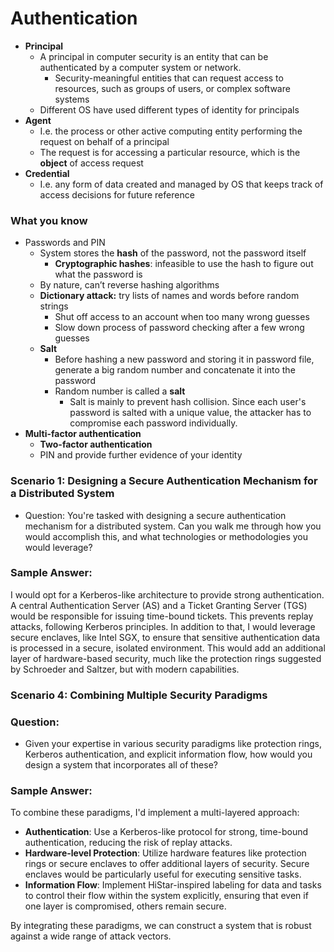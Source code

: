 # Authentication

* **Principal**
    * A principal in computer security is an entity that can be authenticated by a computer system or network.
      * Security-meaningful entities that can request access to resources, such as groups of users, or complex software systems
    * Different OS have used different types of identity for principals
* **Agent**
    * I.e. the process or other active computing entity performing the request on behalf of a principal
    * The request is for accessing a particular resource, which is the **object** of access request
* **Credential**
    * I.e. any form of data created and managed by OS that keeps track of access decisions for future reference

### What you know

* Passwords and PIN
    * System stores the **hash** of the password, not the password itself
        * **Cryptographic hashes**: infeasible to use the hash to figure out what the password is
    * By nature, can’t reverse hashing algorithms
    * **Dictionary attack:** try lists of names and words before random strings
        * Shut off access to an account when too many wrong guesses
        * Slow down process of password checking after a few wrong guesses
    * **Salt**
        * Before hashing a new password and storing it in password file, generate a big random number and concatenate it into the password
        * Random number is called a **salt**
          * Salt is mainly to prevent hash collision. Since each user's password is salted with a unique value, the attacker has to compromise each password individually.
* **Multi-factor authentication**
    * **Two-factor authentication**
    * PIN and provide further evidence of your identity


### Scenario 1: Designing a Secure Authentication Mechanism for a Distributed System

* Question:
You're tasked with designing a secure authentication mechanism for a distributed system. Can you walk me through how you would accomplish this, and what technologies or methodologies you would leverage?

### Sample Answer:

I would opt for a Kerberos-like architecture to provide strong authentication. A central Authentication Server (AS) and a Ticket Granting Server (TGS) would be responsible for issuing time-bound tickets. This prevents replay attacks, following Kerberos principles. In addition to that, I would leverage secure enclaves, like Intel SGX, to ensure that sensitive authentication data is processed in a secure, isolated environment. This would add an additional layer of hardware-based security, much like the protection rings suggested by Schroeder and Saltzer, but with modern capabilities.


### Scenario 4: Combining Multiple Security Paradigms

### Question:

* Given your expertise in various security paradigms like protection rings, Kerberos authentication, and explicit information flow, how would you design a system that incorporates all of these?

### Sample Answer:

To combine these paradigms, I'd implement a multi-layered approach:

* **Authentication**: Use a Kerberos-like protocol for strong, time-bound authentication, reducing the risk of replay attacks.
* **Hardware-level Protection**: Utilize hardware features like protection rings or secure enclaves to offer additional layers of security. Secure enclaves would be particularly useful for executing sensitive tasks.
* **Information Flow**: Implement HiStar-inspired labeling for data and tasks to control their flow within the system explicitly, ensuring that even if one layer is compromised, others remain secure.

By integrating these paradigms, we can construct a system that is robust against a wide range of attack vectors.